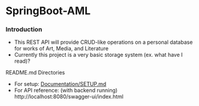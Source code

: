 # SpringBoot-AML

### Introduction

- This REST API will provide CRUD-like operations on a personal database for works of Art, Media, and Literature
- Currently this project is a very basic storage system (ex. what have I read)?

README.md Directories
- For setup: [Documentation/SETUP.md](Documentation/SETUP.md)
- For API reference: (with backend running) http://localhost:8080/swagger-ui/index.html





